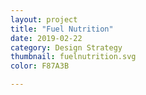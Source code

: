 ```yaml
---
layout: project
title: "Fuel Nutrition"
date: 2019-02-22
category: Design Strategy
thumbnail: fuelnutrition.svg
color: F87A3B

---
```

